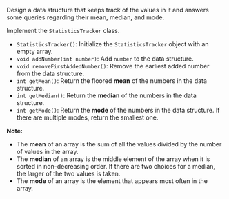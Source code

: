 Design a data structure that keeps track of the values in it and answers some queries regarding their mean, median, and mode.

Implement the `StatisticsTracker` class.

- `StatisticsTracker()`: Initialize the `StatisticsTracker` object with an empty array.
- `void addNumber(int number)`: Add `number` to the data structure.
- `void removeFirstAddedNumber()`: Remove the earliest added number from the data structure.
- `int getMean()`: Return the floored **mean** of the numbers in the data structure.
- `int getMedian()`: Return the **median** of the numbers in the data structure.
- `int getMode()`: Return the **mode** of the numbers in the data structure. If there are multiple modes, return the smallest one.

**Note:**

- The **mean** of an array is the sum of all the values divided by the number of values in the array.
- The **median** of an array is the middle element of the array when it is sorted in non-decreasing order. If there are two choices for a median, the larger of the two values is taken.
- The **mode** of an array is the element that appears most often in the array.